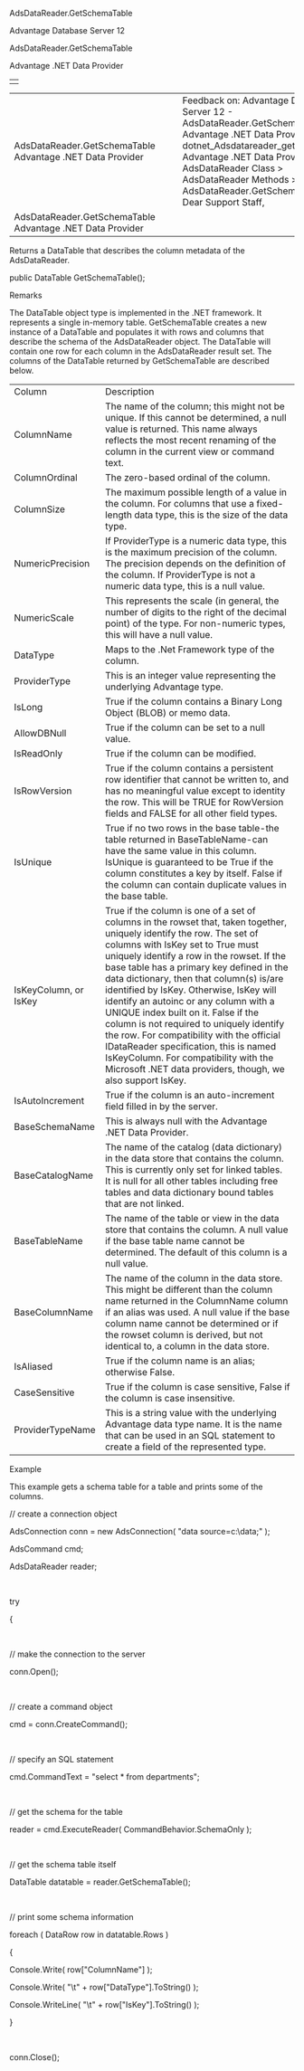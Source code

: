 AdsDataReader.GetSchemaTable




Advantage Database Server 12  

AdsDataReader.GetSchemaTable

Advantage .NET Data Provider

|  |
| --- |
|  |

|  |  |  |  |  |
| --- | --- | --- | --- | --- |
| AdsDataReader.GetSchemaTable  Advantage .NET Data Provider |  |  | Feedback on: Advantage Database Server 12 - AdsDataReader.GetSchemaTable Advantage .NET Data Provider dotnet\_Adsdatareader\_getschematable Advantage .NET Data Provider > AdsDataReader Class > AdsDataReader Methods > AdsDataReader.GetSchemaTable / Dear Support Staff, |  |
| AdsDataReader.GetSchemaTable  Advantage .NET Data Provider |  |  |  |  |

Returns a DataTable that describes the column metadata of the AdsDataReader.

public DataTable GetSchemaTable();

Remarks

The DataTable object type is implemented in the .NET framework. It represents a single in-memory table. GetSchemaTable creates a new instance of a DataTable and populates it with rows and columns that describe the schema of the AdsDataReader object. The DataTable will contain one row for each column in the AdsDataReader result set. The columns of the DataTable returned by GetSchemaTable are described below.

|  |  |
| --- | --- |
| Column | Description |
| ColumnName | The name of the column; this might not be unique. If this cannot be determined, a null value is returned. This name always reflects the most recent renaming of the column in the current view or command text. |
| ColumnOrdinal | The zero-based ordinal of the column. |
| ColumnSize | The maximum possible length of a value in the column. For columns that use a fixed-length data type, this is the size of the data type. |
| NumericPrecision | If ProviderType is a numeric data type, this is the maximum precision of the column. The precision depends on the definition of the column. If ProviderType is not a numeric data type, this is a null value. |
| NumericScale | This represents the scale (in general, the number of digits to the right of the decimal point) of the type. For non-numeric types, this will have a null value. |
| DataType | Maps to the .Net Framework type of the column. |
| ProviderType | This is an integer value representing the underlying Advantage type. |
| IsLong | True if the column contains a Binary Long Object (BLOB) or memo data. |
| AllowDBNull | True if the column can be set to a null value. |
| IsReadOnly | True if the column can be modified. |
| IsRowVersion | True if the column contains a persistent row identifier that cannot be written to, and has no meaningful value except to identity the row. This will be TRUE for RowVersion fields and FALSE for all other field types. |
| IsUnique | True if no two rows in the base table-the table returned in BaseTableName-can have the same value in this column. IsUnique is guaranteed to be True if the column constitutes a key by itself. False if the column can contain duplicate values in the base table. |
| IsKeyColumn, or IsKey | True if the column is one of a set of columns in the rowset that, taken together, uniquely identify the row. The set of columns with IsKey set to True must uniquely identify a row in the rowset. If the base table has a primary key defined in the data dictionary, then that column(s) is/are identified by IsKey. Otherwise, IsKey will identify an autoinc or any column with a UNIQUE index built on it. False if the column is not required to uniquely identify the row. For compatibility with the official IDataReader specification, this is named IsKeyColumn. For compatibility with the Microsoft .NET data providers, though, we also support IsKey. |
| IsAutoIncrement | True if the column is an auto-increment field filled in by the server. |
| BaseSchemaName | This is always null with the Advantage .NET Data Provider. |
| BaseCatalogName | The name of the catalog (data dictionary) in the data store that contains the column. This is currently only set for linked tables. It is null for all other tables including free tables and data dictionary bound tables that are not linked. |
| BaseTableName | The name of the table or view in the data store that contains the column. A null value if the base table name cannot be determined. The default of this column is a null value. |
| BaseColumnName | The name of the column in the data store. This might be different than the column name returned in the ColumnName column if an alias was used. A null value if the base column name cannot be determined or if the rowset column is derived, but not identical to, a column in the data store. |
| IsAliased | True if the column name is an alias; otherwise False. |
| CaseSensitive | True if the column is case sensitive, False if the column is case insensitive. |
| ProviderTypeName | This is a string value with the underlying Advantage data type name. It is the name that can be used in an SQL statement to create a field of the represented type. |

Example

This example gets a schema table for a table and prints some of the columns.

// create a connection object

AdsConnection conn = new AdsConnection( "data source=c:\\data;" );

AdsCommand cmd;

AdsDataReader reader;

 

try

{

 

// make the connection to the server

conn.Open();

 

// create a command object

cmd = conn.CreateCommand();

 

// specify an SQL statement

cmd.CommandText = "select \* from departments";

 

// get the schema for the table

reader = cmd.ExecuteReader( CommandBehavior.SchemaOnly );

 

// get the schema table itself

DataTable datatable = reader.GetSchemaTable();

 

// print some schema information

foreach ( DataRow row in datatable.Rows )

{

Console.Write( row["ColumnName"] );

Console.Write( "\t" + row["DataType"].ToString() );

Console.WriteLine( "\t" + row["IsKey"].ToString() );

}

 

conn.Close();